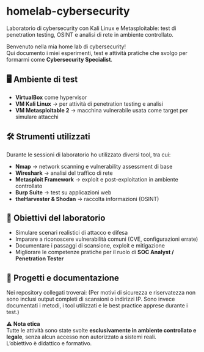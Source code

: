 # homelab-cybersecurity
Laboratorio di cybersecurity con Kali Linux e Metasploitable: test di penetration testing, OSINT e analisi di rete in ambiente controllato.

Benvenuto nella mia home lab di cybersecurity!  
Qui documento i miei esperimenti, test e attività pratiche che svolgo per formarmi come **Cybersecurity Specialist**.

## 🖥️ Ambiente di test
- **VirtualBox** come hypervisor
- **VM Kali Linux** → per attività di penetration testing e analisi
- **VM Metasploitable 2** → macchina vulnerabile usata come target per simulare attacchi

## 🛠️ Strumenti utilizzati
Durante le sessioni di laboratorio ho utilizzato diversi tool, tra cui:
- **Nmap** → network scanning e vulnerability assessment di base  
- **Wireshark** → analisi del traffico di rete  
- **Metasploit Framework** → exploit e post-exploitation in ambiente controllato  
- **Burp Suite** → test su applicazioni web  
- **theHarvester & Shodan** → raccolta informazioni (OSINT)

## 🎯 Obiettivi del laboratorio
- Simulare scenari realistici di attacco e difesa  
- Imparare a riconoscere vulnerabilità comuni (CVE, configurazioni errate)  
- Documentare i passaggi di scansione, exploit e mitigazione  
- Migliorare le competenze pratiche per il ruolo di **SOC Analyst / Penetration Tester**

## 📑 Progetti e documentazione
Nei repository collegati troverai:
(Per motivi di sicurezza e riservatezza non sono inclusi output completi di scansioni o indirizzi IP.
Sono invece documentati i metodi, i tool utilizzati e le best practice apprese durante i test.)

⚠️ **Nota etica**  
Tutte le attività sono state svolte **esclusivamente in ambiente controllato e legale**, senza alcun accesso non autorizzato a sistemi reali.  
L’obiettivo è didattico e formativo.
